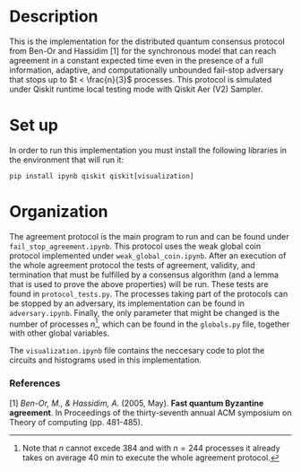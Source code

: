 # Description
This is the implementation for the distributed quantum consensus protocol from Ben-Or and Hassidim [1] for the synchronous model that can reach agreement in a constant expected time even in the presence of a full information, adaptive, and computationally unbounded fail-stop adversary that stops up to $t < \frac{n}{3}$ processes. This protocol is simulated under Qiskit runtime local testing mode with Qiskit Aer (V2) Sampler. 

# Set up
In order to run this implementation you must install the following libraries in the environment that will run it:

```pip install ipynb qiskit qiskit[visualization]```

# Organization
The agreement protocol is the main program to run and can be found under ```fail_stop_agreement.ipynb```. This protocol uses the weak global coin protocol implemented under ```weak_global_coin.ipynb```. After an execution of the whole agreement protocol the tests of agreement, validity, and termination that must be fulfilled by a consensus algorithm (and a lemma that is used to prove the above properties) will be run. These tests are found in ```protocol_tests.py```. The processes taking part of the protocols can be stopped by an adversary, its implementation can be found in ```adversary.ipynb```. Finally, the only parameter that might be changed is the number of processes _n_[^*], which can be found in the ```globals.py``` file, together with other global variables. 

The ```visualization.ipynb``` file contains the neccesary code to plot the circuits and histograms used in this implementation.

### References
 [1] *Ben-Or, M., & Hassidim, A.* (2005, May). **Fast quantum Byzantine agreement**. In Proceedings of the thirty-seventh annual ACM symposium on Theory of computing (pp. 481-485).

[^*]: Note that _n_ cannot excede 384 and with $n = 244$ processes it already takes on average 40 min to execute the whole agreement protocol.